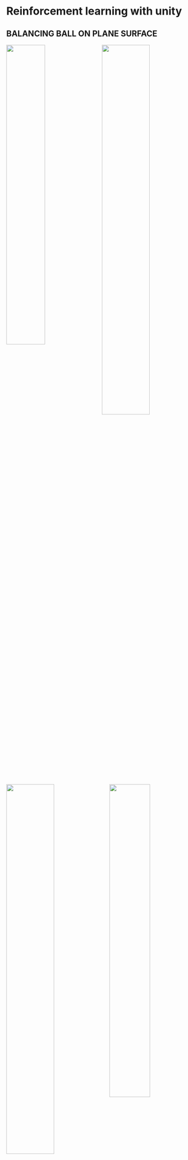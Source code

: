 # Reinforcement learning with unity 

## BALANCING BALL ON PLANE SURFACE

<img src="https://github.com/deeprajbasu/reinforcementLearning/blob/main/1.gif" width="45%" align='left'>
<!--  <p style="text-align: left;">       a                                  </p>  </img> -->
<img src="https://github.com/deeprajbasu/reinforcementLearning/blob/main/2.gif" width="50%" align='right'>
<!-- 
  <p style="text-align: right;">         b                                </p> -->
<br>

<img src="https://github.com/deeprajbasu/reinforcementLearning/blob/main/3.gif" width="50%" align='left'>
<img src="https://github.com/deeprajbasu/reinforcementLearning/blob/main/4.gif" width="46%" align='right'>






<br>

<div>
<img src="https://github.com/deeprajbasu/reinforcementLearning/blob/main/5.gif" width="50%" align='left'>
<img src="https://github.com/deeprajbasu/reinforcementLearning/blob/main/6.gif" width="46%" align='right'>



</div>





